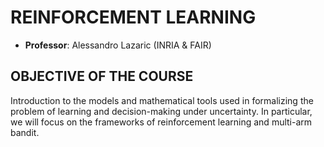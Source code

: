# REINFORCEMENT LEARNING

* **Professor**: Alessandro Lazaric (INRIA & FAIR)

## OBJECTIVE OF THE COURSE 

Introduction to the models and mathematical tools used in formalizing the problem of learning and decision-making under uncertainty. In particular, we will focus on the frameworks of reinforcement learning and multi-arm bandit.
